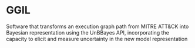 # GGIL
Software that transforms an execution graph path from MITRE ATT&amp;CK into Bayesian representation using the UnBBayes API, incorporating the capacity to elicit and measure uncertainty in the new model representation

